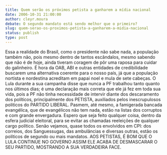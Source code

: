 ```yaml
---
title: Quem serão os próximos petista a ganharem a mídia nacional
date: 2006-10-31 21:00:00
author: cleyr.moura
debate: O segundo mandato está sendo melhor que o primeiro?
slug: quem-serao-os-proximos-petista-a-ganharem-a-midia-nacional
status: publish 
type: post
---
```


Essa a realidade do Brasil, como o presidente não sabe nada, a população também não, pois mesmo dentro de tantos escândalos, mesmo sabendo que não é de hoje, ainda tiveram coragem de pôr uma raposa para cuidar do galinheiro. É hora da OAB, ABI e outras entidades de credibilidade buscarem uma alternativa coerente para o nosso país, já que a população nortista e nordestina acreditam em papai noel e mula de sete cabeças. O Lula durante a sua campanha disse que nunca a PF trabalhou tanto quanto nos últimos dias; é uma declaração mais correta que ele já fez em toda sua vida, pois a PF não tinha necessidade de intervir diante dos descaramento dos políticos, principalmente dos PETISTA, auxiliados pelos inescrupulosos politicos do PARTIDO LIBERAL. Pasmem, até mesmo, a famigerada bancada evangélica, que de evangélicos não tem nada, estão na listas dos corruptos e com grande envergadura. Espero que seja feito qualquer coisa, dentro da esfera judicial eleitoral, para se evitar as chamadas reeleições de qualquer cargo político. Senão vejamos, quase todos os envolvidos em CPI: dos correios, dos Sanguessugas, das ambulâncias e diversas outras, estão os políticos de segundo ou mais mandatos. AOS PETISTAS, É BOM QUE O LULA CONTINUE NO GOVERNO ASSIM ELE ACABA DE DESMASCARAR O SEU PARTIDO, MOSTRANDO A SUA VERDADEIRA FACE.
